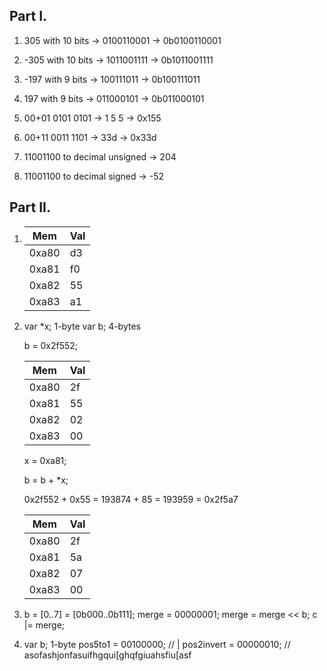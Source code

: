 ## Part I.

1. 305 with 10 bits -> 0100110001 -> 0b0100110001

2. -305 with 10 bits -> 1011001111 -> 0b1011001111

3. -197 with 9 bits -> 100111011 -> 0b100111011

4. 197 with 9 bits -> 011000101 -> 0b011000101

5. 00+01 0101 0101 -> 1 5 5 -> 0x155

6. 00+11 0011 1101 -> 33d -> 0x33d

7. 11001100 to decimal unsigned -> 204

8. 11001100 to decimal signed -> -52

## Part II.

1.  | Mem   | Val|
    | ----- | -- |
    | 0xa80 | d3 |
    | 0xa81 | f0 |
    | 0xa82 | 55 |
    | 0xa83 | a1 |

2.  var *x; 1-byte
    var b; 4-bytes

    b = 0x2f552;

    | Mem   | Val|
    | ----- | -- |
    | 0xa80 | 2f |
    | 0xa81 | 55 |
    | 0xa82 | 02 |
    | 0xa83 | 00 |

    x = 0xa81;

    b = b + *x;

    0x2f552 + 0x55 = 193874 + 85 = 193959 = 0x2f5a7

    | Mem   | Val|
    | ----- | -- |
    | 0xa80 | 2f |
    | 0xa81 | 5a |
    | 0xa82 | 07 |
    | 0xa83 | 00 |

3.  b = [0..7] = [0b000..0b111];
    merge = 00000001;
    merge = merge << b;
    c |= merge;


4.  var b; 1-byte
    pos5to1 = 00100000; // |
    pos2invert = 00000010; //
    asofashjonfasuifhgqui[ghqfgiuahsfiu[asf


